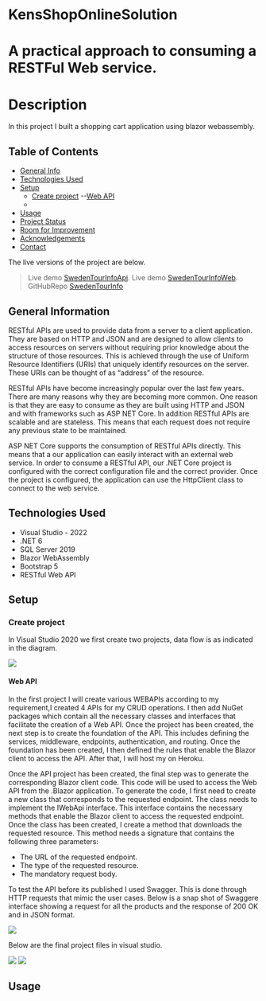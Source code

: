 # KensShopOnlineSolution
# A practical approach to consuming a RESTFul Web service.
<!--<img src="SwedenTourInfoWeb\Screenshot_1.png">-->
# Description

In this project I built a  shopping cart application using blazor webassembly.

## Table of Contents
* [General Info](#general-info)
* [Technologies Used](#technologies-used)
* [Setup](#setup)
    - [Create project](#create-project)
      --[Web API](#web-api) 
    - 
* [Usage](#usage)
* [Project Status](#project-status)
* [Room for Improvement](#room-for-improvement)
* [Acknowledgements](#acknowledgements)
* [Contact](#contact)                                                                                               
 <!--* [Screenshots](#screenshots)-->                                           
 <!--* [Features](#features)-->
  <!-- * [License](#license) -->
  
  The live versions of the project are below.
> Live demo [SwedenTourInfoApi](https://www.example.com). <!-- If you have the project hosted somewhere, include the link here. -->
> Live demo [SwedenTourInfoWeb](https://www.example.com). <!-- If you have the project hosted somewhere, include the link here. -->
> GitHubRepo [SwedenTourInfo](https://github.com/okalangkenneth/SwedenTourInfo)




## General Information
RESTful APIs are used to provide data from a server to a client application. They are based on HTTP and JSON and are designed to allow clients to access resources on servers without requiring prior knowledge about the structure of those resources. This is achieved through the use of Uniform Resource Identifiers (URIs) that uniquely identify resources on the server. These URIs can be thought of as “address” of the resource.

RESTful APIs have become increasingly popular over the last few years. There are many reasons why they are becoming more common. One reason is that they are easy to consume as they are built using HTTP and JSON and with frameworks such as ASP NET Core. In addition RESTful APIs are scalable and are stateless. This means that each request does not require any previous state to be maintained.

ASP NET Core supports the consumption of RESTful APIs directly. This means that a our  application can easily interact with an external web service. In order to consume a RESTful API,  our .NET Core project is configured with the correct configuration file and the correct provider. Once the project is configured, the application can use the HttpClient class to connect to the web service.



<!-- ## Features
Our APIs is consumed using the C# programming language that supports HTTP requests.
RESTful API allows developers to create applications and web services by focusing solely on the interaction with clients rather than details regarding implementation.Web browsers need to send HTTP requests to servers via URLs through HTTP method verbs(GET /POST/PUT etc).A request sent via GET verb retrieves files from a server while PUT or POST sends updates to the server depending on whether we want to add new records or update existing ones respectively.-->





## Technologies Used
- Visual Studio - 2022
- .NET 6 
- SQL Server 2019
- Blazor WebAssembly
- Bootstrap 5
- RESTful Web API

## Setup
<!--Project requirements/dependencies list. A requirements.txt or a Pipfile.lock file perhaps and its location.

How to install / setup one's local environment / get started with the project.-->
### Create project

In Visual Studio 2020 we first create two projects, data flow is as indicated in the diagram. 



<img src="SwedenTourInfoImages\workflow.png">

#### Web API
In the first project I will create various WEBAPIs according to my requirement,I created 4 APIs for my CRUD operations. I then add NuGet packages which contain all the necessary classes and interfaces that facilitate the creation of a Web API. Once the project has been created, the next step is to create the foundation of the API. This includes defining the services, middleware, endpoints, authentication, and routing.
Once the foundation has been created, I then defined the rules that enable the Blazor client to access the API. After that, I will host my on Heroku. 

Once the API project has been created, the final step was to generate the corresponding Blazor client code. This code will be used to access the Web API from the .Blazor application. To generate the code, I first need to create a new class that corresponds to the requested endpoint. The class needs to implement the IWebApi interface. This interface contains the necessary methods that enable the Blazor client to access the requested endpoint. Once the class has been created, I create a method that downloads the requested resource. This method needs a signature that contains the following three parameters:

- The URL of the requested endpoint.
- The type of the requested resource.
- The mandatory request body.


To test the API before its published I  used Swagger. This is done through HTTP requests that mimic the user cases. Below is a snap shot of Swaggere interface showing a request for all the products and  the response of 200 OK and in JSON format.

<img src="SwedenTourInfoImages\Insomnia.png">


Below are the final project files in visual studio.

<img src="SwedenTourInfoImages\ProjectFiles.png">


<img src="SwedenTourInfoImages\SwedenTourInfoWeb.png">



<!-- If you have screenshots you'd like to share, include them here. -->




## Usage


<!--In order to interact with data from the SQL server , we use RESTful API. The API project includes a swagger interface which has the products and shopping cart resources.  

Swagger helps in generating the API documentation for the code and makes it easier to share the API with others as well as keep track of changes to the API. It has futures like versioning, validation, authentication and caching.

<img src="SwedenTourInfoImages\Swagger.png">

To consume the API a second project, KensShopOnline.Web is built.


## Project Status
Project is: _in progress_.


## Room for Improvement


Room for improvement:
- Improvement to be done 1
- Improvement to be done 2

To do:
- Feature to be added 1
- Feature to be added 2


## Acknowledgements

- This project was inspired by [Farm Logs](https://farmlogs.com/). A farm management app, designed to help farmers execute their grain marketing decisions.
- This project was based on [this tutorial](https://www.udemy.com/course/aspnet-core-angular/).
- Many thanks to Mosh Hamedani


## Contact
Created by [Kenneth Okalang](https://okalangkenneth.com) - feel free to contact me!


<!-- Optional -->
<!-- ## License -->
<!-- This project is open source and available under the [... License](). -->

<!-- You don't have to include all sections - just the one's relevant to your project -->
